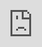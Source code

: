 ```yaml
---
layout: post
date:   2020-05-10
image: "/conflict_urbanism_sp2020/images/Screenshot 2020-05-11 at 07.05.30.png"
title:  "Off The Grid: A Spatial Exploration of the Historic Development of the Brooklyn Street Grid"
author: "Sumer Drall & Amelia Marcantonio-Fields"
---
```

#### Introduction  ####
Today, it is hard to believe that Brooklyn was the heart of farming in the 19th century. The historic implementation of the Brooklyn street grid is the epitome of the transformation from rural to urban. Over the course of the mid-1800s to the early-1900s, the execution of street grid created development in the city of Brooklyn. This spatial project examines three outlying neighborhoods and major farming communities in old Brooklyn - Gravesend, New Utrecht, and Flatlands - and their relationship with the growing street network. This project aims to examine spatial pushes and pulls between historic farmlands and the actualization of the modern street grid from 1850-1910. The central research question for this project is: how have these neighborhoods either transformed or stayed constant in the implementation of the street grid?  


#### Background  ####
Following a massive increase in population in the late 18th century, New York consolidated its role as America’s leading city in the 19th century with a string of influential infrastructural and financial decisions in the face of historic socio-political events.  In 1807, a steamboat route between New York and Albany spurred cargo and passenger movement. In 1825, the city completed construction of the Erie Canal--hence providing direct access to Atlantic Ocean trade routes and allowing the natural harbour of the city to be utilized in its full capacity. Impacted by the devastating Great Fire of New York in 1835 and motivated by the importance of increasing water supply, the city commenced service of the Croton Aqueduct in 1842. The economic developments in the 19th century also coincided with a period of increased immigration into the city, leading to not only a larger workforce, but also a more packed city. Although the prospect of an expanding population influenced the 1811 Plan that designed Manhattan’s famed rectangular and rigid street grid, the steeply rising immigration rates post the Civil War and tightly cramped tenements led to concerns that New York was reaching its density limits.

![Figure 1](/conflict_urbanism_sp2020/images/BrooklynHNYC/PopulationGrowth.png)

The economic success and infrastructural developments of New York also had a domino effect on Brooklyn’s own prosperity. As population rose in 19th century Manhattan, more and more New Yorkers looked towards Brooklyn, which was established as a city in 1834, as a residential alternative. The City of Brooklyn originally included the northwestern tip of the borough. In 1839, Brooklyn began to develop its own residential grid system. Bolstered by regular steam service, the eastern shore cities of Williamsburg and Bushwick became viable options to commute to workplaces in Lower Manhattan. Both cities later were annexed by Brooklyn in 1854. The growing shipping industry and the deepening of the Gowanus Canal provided Brooklyn with increased industrial access to the waterfront. Further links to New York were also established through sharing of utilities such as fire services and the opening of the Brooklyn Bridge in 1883.  

![Figure 2](/conflict_urbanism_sp2020/images/BrooklynHNYC/agriculturegraphs.png)

As the city of Brooklyn quickly industrialized, the rest of Kings County remained predominantly agricultural. As larger transportation networks were established towards the end of the 19th century, the county became further integrated despite its contrasting socio-spatial characteristics. This integration was only consolidated when neighboring towns were annexed in quick succession - New Lots in 1886; Flatbush, Gravesend, and New Utrecht in 1894; and Flatlands in 1896. This large expansion made Brooklyn’s city boundaries coterminous with Kings County before it’s subsequent consolidation into Greater New York in 1898.    

While it’s status as a city was short lived, the simultaneous formation of residential and industrial Brooklyn as a response to the developments in Manhattan and the successive annexations of neighboring agricultural towns had important ramifications on the growth of the borough as a whole. Not only was there a tension between two distinctive ways of life-- agricultural and urban--but this tension manifested itself spatially. As opposed to the close residential units and transport networks of Brooklyn pre-1886, the rest of the towns in Kings County consisted of sprawling farmlands. From a small residential street grid in the middle of the century to at one point in the late 1800s a much larger residential street grid surrounded by farm lines of the newly annexed agricultural towns -- this conflict is best understood through Brooklyn’s street grid.   


<div class="iframe-column">
  <iframe src="https://sumerd.github.io/Map/AmeliaSumer2.html" style="position:absolute;top:0;left:0;width:100%;height:100%;" frameborder="0"></iframe>
</div>
*Toggle on and off layers on top right of map to view street grid in 1850, 1880, 1910*
     
#### Case Studies ####
The nature and topologies of these farming towns were undeniably similar. The populations in all of these small towns boomed after the 1800s while the amount of farm acreage alloted continued to decline. All of these small towns were centered around a small center (displayed below) and much of the coming development would try to incorporate these strong centers into orthogonal grids, and further, an infrastructural and spatial order. In 1850, these neighborhoods just consisted of centers and spokes--reaching out to other areas in Kings County. But by 1880, these neighborhoods and their surrounding areas were included in a county-wide grid plan. Finally by 1910, many of these plans were coming to fruition and these neighborhoods were getting filled in with people and buildings. The brief case studies below begin to show the intense neighborhood changes of the time.

![Figure 3](/conflict_urbanism_sp2020/images/BrooklynHNYC/1880Acreage.png)

#### Case Study 1: Gravesend ####

<iframe frameborder="0" class="juxtapose" width="100%" height="700" src="https://cdn.knightlab.com/libs/juxtapose/latest/embed/index.html?uid=d8f2c4c4-92d1-11ea-a879-0edaf8f81e27"></iframe>

One of the first towns in what we know now as Brooklyn, Gravesend was one of the first towns founded by a woman (Stockwell 1884, 1). Established as a British colony in the 1600s by Lady Deboarah Moodly, Gravesend is located in the southern part of modern day Brooklyn and is known for its relationship to famed locations such as Coney Island and the Gravesend Cemetery established in 1650. In its founding, Gravesend was, of course, a primarily agricultural town. For the 200 years that followed the first arrival of British settlers, Gravesend’s agricultural characteristic remained remarkably consistent. Prior to 1850, Gravsend’s original square street plan was established and now consists of modern day Gravesend Neck Road and McDonald Avenue (Forgotten New York 2000).   

During this intense agricultural period, Gravesend’s population barely grew. The 1835 Census stated an increase in population of only 635, which meant an increase of 427 residents over the preceding 97 years (Stockwell 1884, 15). In comparison, Brooklyn had a population of almost 7,500 in 1828, by 1840 that number had risen to more than 36,000 (Ibid). At the end of the century however, Gravesend witnessed a notable increase in population - reaching 3,500 inhabitants in 1880.  

In 1850, the center of Gravesend was connected to other development projects in Kings County. Some of these projects included: the opening of the Coney Island Causeway in 1823, Gravesend Avenue in 1838, Coney Island Plank Road in 1849 (later known as Coney Island Avenue), Ocean Avenue in 1871 and Ocean Parkway 1876, which not only connected Gravesend to the City of Brooklyn, but the neighboring agricultural towns (Stockwell 1884, 16-18). By 1880, the neighborhood of Gravesend had filled in slightly primarily with attractions like Coney Island carnival infrastructure and jockey clubs and horse parks. The Brooklyn Jockey Club and the Coney Island Jockey Club disrupted the planned grid, but symbolized increased development in the neighborhood and a new type of capitalization on agricultural tools. By 1910, many of the planned streets in 1880 had been paved or in function, and there were more buildings expanding beyond the town center. While attractions like jockey clubs were present, there were plans to phase them out and the town center began to blend in with growing infrastructure.

#### Case Study 2: New Utrecht  ####

<iframe frameborder="0" class="juxtapose" width="100%" height="700" src="https://cdn.knightlab.com/libs/juxtapose/latest/embed/index.html?uid=172e381a-92d5-11ea-a879-0edaf8f81e27"></iframe>

First established in 1652, New Utrecht comprised the modern day neighborhoods of Bensonhurst, Borough Park and Bay Ridge.  Similar to other towns in Kings County, for most of its history New Utrecht was primarily farmland. Census data states that almost 80 percent of its inhabitants were involved in agriculture in 1840 (Linder and Zacharias 1999, 314). The center of New Utrecht was in southwestern Brooklyn by the Gravesend Bay, and consisted of a trisection of three historic roads, two from the colonial era: the Road from New Utrecht to Flatbush - today’s 18th Avenue; the southwest end of Kings Highway; and the Brooklyn, Greenwood and Bath Plank Road — which is now New Utrecht Avenue (Forgotten New York 2010).     

In 1850, it is obvious that the center of New Utrecht formed around Brooklyn and Bath Plank Road and Kings Highway as it is situated right in the middle. The improvement of street car and railroad networks in the region--such as the opening of the Brooklyn, Bath and Coney Island Railroad in 1864--were important developments that connected the town to the rest of the county. By 1880, much of the surrounding area of the town’s center was actually filled in with paved roads and there is a clear densification of buildings. However, it’s relative distance from Brooklyn and lower expenses compared to the city’s municipal government ensured that for most of the 19th century opposition for annexation remained strong. It was only in 1894 when forced into consolidation by the state legislature that New Utrecht agreed to an annexation by Brooklyn (Williams 2014). By 1910, after the town was annexed by the city, it continued to experience more street paving and building construction

#### Case Study 3: Flatlands  ####

<iframe frameborder="0" class="juxtapose" width="100%" height="700" src="https://cdn.knightlab.com/libs/juxtapose/latest/embed/index.html?uid=cb983f36-92d4-11ea-a879-0edaf8f81e27"></iframe>

Located in the southeast part of modern day Brooklyn, Flatlands was the last of the Kings County agricultural towns to be annexed by Brooklyn in 1896. Due to the location of the neighboring Jamaica Bay, Flatlands was valued for its advantages in rich agricultural land and was termed even at the time of annexation as “a farming town” and an “agricultural district” by the press (Linder and Zacharias 1999, 119). Unlike the other agricultural towns that experienced some level of increased transit connectivity over the span of the 19th century, Flatlands remained relatively underdeveloped infrastructurally and was dominated by farmland. While unopened, but present in 1850, the only exception to the lack of connection was the Brooklyn and Rockaway Beach Railroad, which opened in 1865 and ran through Canarsie in Flatlands (Ibid, 119).  This lack of infrastructural connectivity also translated to a lower population density (Linder and Zacharias 1999, 117) than even Flatbush and New Utrecht. In 1850, the population per square mile in Flatlands was just 81 (Ibid, 117). Yet despite increased isolation and a small population, in 1850, the very center of Flatlands was self-sustaining with its own church and school.   

While there was a planned grid for the Flatlands in 1880, it had more family-owned swaths of, most-likely, farm land than any other neighborhood in this analysis. The large presence of farming families was 0ne of the primary reasons for Flatland’s resistance to annexation as this town had a very powerful and wealthy farming population who were concerned about the extra costs (such as payment of utility services and higher tax payments) associated with citydom (Ibid, 160). As the movement to consolidate Brooklyn with the City of New York gained momentum almost simultaneously, those in opposition to Flatlands’ annexation also reduced in intensity (Zami 2015).   

Ultimately, it was announced in 1894 that Flatlands would be annexed to Brooklyn. This decision, which went into effect in 1896, had a significant impact on Flatlands. Census records from Kings County indicate that the population in Flatlands almost doubled from 1890 to 1900, with particular growth observed in the years following the announcement (Ibid). By 1910, like the other towns, some of the planned grid had taken shape. Many roads surrounding the center of Flatlands had been paved and development sprawled across them. However, areas on the outskirts of the old town were planned and were still waiting to be developed. 

<iframe frameborder="0" class="juxtapose" width="100%" height="700" src="https://cdn.knightlab.com/libs/juxtapose/latest/embed/index.html?uid=4811d4be-92a3-11ea-a879-0edaf8f81e27"></iframe>

<iframe frameborder="0" class="juxtapose" width="100%" height="700" src="https://cdn.knightlab.com/libs/juxtapose/latest/embed/index.html?uid=329c5d42-92a4-11ea-a879-0edaf8f81e27"></iframe>


#### Conclusion  ####

As the heart of old Brooklyn’s agricultural business, these three towns underwent tremendous changes between 1850-1910, and even changed to modern day. In 1850, all of these three towns started as centers and connecting roads, which later would be incorporated into a planned grid, while not always orthogonal like Manhattan’s. However, despite the efforts to incorporate these towns after annexation in one all encompassing grid, it is important to recognize that each of these town centers exist today. Despite the industrial shift and residential boom of Brooklyn, these historic and strong town centers not only still have a presence in the contemporary grid but they also signify a level of spatial resistance on the part of the various agricultural towns of Kings County over the course of the 19th and early 20th century. 

  
  
  
#### References ####

*Text:*

“Annexation and Consolidation – The Peopling of Flatbush.” Accessed May 10, 2020. 
https://eportfolios.macaulay.cuny.edu/moses2015/2015/05/07/annexation-and-consolidation/.

“Gravesend, Brooklyn - Forgotten New York.” Accessed May 10, 2020. 
https://forgotten-ny.com/2000/05/gravesend-brooklyn/.

Linder, Marc, and Lawrence S Zacharias. Of Cabbages and Kings County : Agriculture and the 
Formation of Modern Brooklyn. Iowa City: University of Iowa Press, 1999.

Stockwell, Austin Parsons. History of the Town of Gravesend, N.Y.,. Brooklyn, N.Y., 1884.

“The Heart of New Utrecht - Forgotten New York.” Accessed May 10, 2020. 
https://forgotten-ny.com/2010/02/the-heart-of-new-utrecht/.

Williams, Keith. “Brooklyn’s Evolution From Small Town to Big City to Borough.” Curbed NY, July 
24, 2014. https://ny.curbed.com/2014/7/24/10069912/brooklyns-evolution-from-small-town-to-big-city-to-borough.

*Mapping:*

Columbia University GSAPP Center for Spatial Research. Brooklyn Streets. [shapefile]

Department of City Planning. Borough Boundaries [shapefile]. 1 January 2013, updated 
2020.<https://data.cityofnewyork.us/City-Government/Borough-Boundaries/tqmj- j8zm>

Department of Information Technology & Telecommunications. NYC Street CenterLine 
[shapefile]. 19 June 2012, updated 2020. <https://data.cityofnewyork.us/City-Government/NYC-Street-Centerline-CSCL-/exjm-f27b>

Lionel Pincus and Princess Firyal Map Division, The New York Public Library. "Atlas of 
the borough of Brooklyn, city of New York. Newly constructed and based upon official maps and plans on file in the Municipal Building and Registers Office (Hall of Records). Supplemented by careful field measurements and observations [1916-1920]" The New York Public Library Digital Collections. 1916 - 1920. http://digitalcollections.nypl.org/items/a4772020-c5f8-012f-2583-58d385a7bc34

Lionel Pincus and Princess Firyal Map Division, The New York Public Library. "Atlas of 
the borough of Brooklyn, city of New York. The first Twenty Eight Wards complete in Four Volumes. Three additional volumes for the Four new wards will complete the entire borough. Volume One Embraces Sections 1, 2, 3 & 4. Volume Two, Embraces Sections 5,6&7. Volume Four Embraces Sections 12, 13 & 14. Newly constructed and based upon official maps and plans on file in the municipal building and registers office (Hall of Records) supplemented by careful field measurements and observations. By and under the direction of Hugo Ullitz, C.E. Published by E. Belcher Hyde. 97 Liberty Street, Brooklyn, 1903. Volume One." New York Public Library Digital Collections. Accessed May 11, 2020. http://digitalcollections.nypl.org/items/64b4acd6-f0f0-4e40-e040-e00a18063442

Lionel Pincus and Princess Firyal Map Division, The New York Public Library. 
"Robinson's atlas of Kings County, New York : compiled from official records ... [1890]" New York Public Library Digital Collections. Accessed May 11, 2020. http://digitalcollections.nypl.org/items/ad5443a0-c604-012f-c182-58d385a7bc34

M. Dripps. “Map of Kings and part of Queens counties, Long Island N.Y.” Library of
 Congress. 1852.





**EXTRA**
<iframe frameborder="0" class="juxtapose" width="100%" height="700" src="https://cdn.knightlab.com/libs/juxtapose/latest/embed/index.html?uid=04abaf38-928a-11ea-a879-0edaf8f81e27"></iframe>  

<iframe frameborder="0" class="juxtapose" width="100%" height="700" src="https://cdn.knightlab.com/libs/juxtapose/latest/embed/index.html?uid=642e2178-92a0-11ea-a879-0edaf8f81e27"></iframe>
